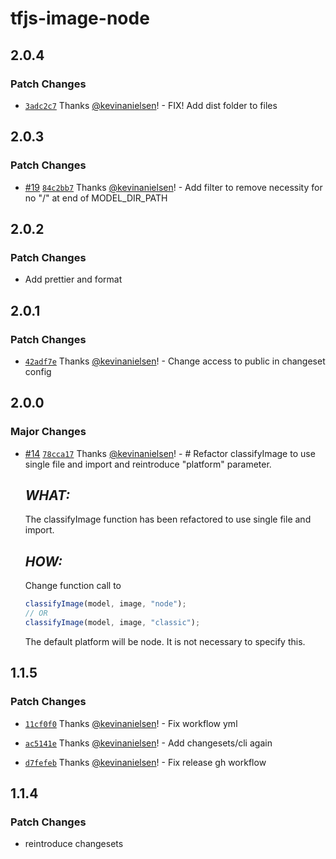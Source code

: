 # tfjs-image-node

## 2.0.4

### Patch Changes

- [`3adc2c7`](https://github.com/kevinanielsen/tfjs-image-node/commit/3adc2c7b789cf3464ceee5cb5aad3794ae62f0bc) Thanks [@kevinanielsen](https://github.com/kevinanielsen)! - FIX! Add dist folder to files

## 2.0.3

### Patch Changes

- [#19](https://github.com/kevinanielsen/tfjs-image-node/pull/19) [`84c2bb7`](https://github.com/kevinanielsen/tfjs-image-node/commit/84c2bb71cd35c3b8b72ef2bd53ed53f1b4f0b140) Thanks [@kevinanielsen](https://github.com/kevinanielsen)! - Add filter to remove necessity for no "/" at end of MODEL_DIR_PATH

## 2.0.2

### Patch Changes

- Add prettier and format

## 2.0.1

### Patch Changes

- [`42adf7e`](https://github.com/kevinanielsen/tfjs-image-node/commit/42adf7e90db05b6d4189c09be89e4a099c0e831b) Thanks [@kevinanielsen](https://github.com/kevinanielsen)! - Change access to public in changeset config

## 2.0.0

### Major Changes

- [#14](https://github.com/kevinanielsen/tfjs-image-node/pull/14) [`78cca17`](https://github.com/kevinanielsen/tfjs-image-node/commit/78cca177edab647d327afcd4de2cf8f3bb8010b2) Thanks [@kevinanielsen](https://github.com/kevinanielsen)! - # Refactor classifyImage to use single file and import and reintroduce "platform" parameter.

  ## _WHAT:_

  The classifyImage function has been refactored to use single file and import.

  ## _HOW:_

  Change function call to

  ```typescript
  classifyImage(model, image, "node");
  // OR
  classifyImage(model, image, "classic");
  ```

  The default platform will be node. It is not necessary to specify this.

## 1.1.5

### Patch Changes

- [`11cf0f0`](https://github.com/kevinanielsen/tfjs-image-node/commit/11cf0f02e1451494dee54b2239e79d9c8d5aebe1) Thanks [@kevinanielsen](https://github.com/kevinanielsen)! - Fix workflow yml

- [`ac5141e`](https://github.com/kevinanielsen/tfjs-image-node/commit/ac5141e9440e8e99bb7267922ab76d124d14039b) Thanks [@kevinanielsen](https://github.com/kevinanielsen)! - Add changesets/cli again

- [`d7fefeb`](https://github.com/kevinanielsen/tfjs-image-node/commit/d7fefebf1fdcb742b8ea092531250a2492643746) Thanks [@kevinanielsen](https://github.com/kevinanielsen)! - Fix release gh workflow

## 1.1.4

### Patch Changes

- reintroduce changesets
